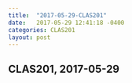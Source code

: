 ```yaml
---
title:  "2017-05-29-CLAS201"
date:   2017-05-29 12:41:18 -0400
categories: CLAS201
layout: post
---
```

## CLAS201, 2017-05-29
